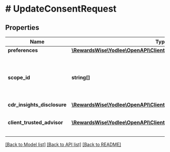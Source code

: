 # # UpdateConsentRequest

## Properties

Name | Type | Description | Notes
------------ | ------------- | ------------- | -------------
**preferences** | [**\RewardsWise\Yodlee\OpenAPI\Client\Model\RenewConsentPreferences**](RenewConsentPreferences.md) |  | [optional]
**scope_id** | **string[]** | Applicable Open Banking data cluster values.&lt;br&gt;&lt;br&gt;&lt;b&gt;Endpoints&lt;/b&gt;:&lt;ul&gt;&lt;li&gt;PUT Consent&lt;/li&gt;&lt;/ul&gt; | [optional]
**cdr_insights_disclosure** | [**\RewardsWise\Yodlee\OpenAPI\Client\Model\CDRInsightsDisclosure**](CDRInsightsDisclosure.md) |  | [optional]
**client_trusted_advisor** | [**\RewardsWise\Yodlee\OpenAPI\Client\Model\ClientTrustedAdvisor[]**](ClientTrustedAdvisor.md) | describes information of client trusted advisor | [optional]

[[Back to Model list]](../../README.md#models) [[Back to API list]](../../README.md#endpoints) [[Back to README]](../../README.md)

